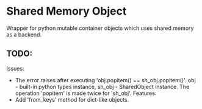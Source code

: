 # Shared Memory Object

Wrapper for python mutable container objects which uses shared memory as a backend.

## TODO:

Issues:
* The error raises after executing 'obj.popitem() == sh_obj.popitem()'. obj - built-in python types instance, sh_obj - SharedObject instance. The operation 'popitem' is made twice for 'sh_obj'.
Features:
* Add 'from_keys' method for dict-like objects.